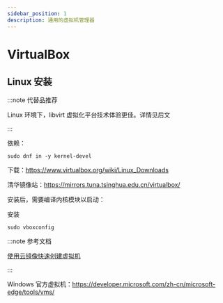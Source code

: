 ```yaml
---
sidebar_position: 1
description: 通用的虚拟机管理器
---
```


# VirtualBox

## Linux 安装

:::note 代替品推荐

Linux 环境下，libvirt 虚拟化平台技术体验更佳。详情见后文

:::

依赖：

    sudo dnf in -y kernel-devel

下载：https://www.virtualbox.org/wiki/Linux_Downloads

清华镜像站：https://mirrors.tuna.tsinghua.edu.cn/virtualbox/

安装后，需要编译内核模块以启动：

安装

    sudo vboxconfig

:::note 参考文档

[使用云镜像快速创建虚拟机](/docs/setup-mswin/dev/varch)

:::

Windows 官方虚拟机：https://developer.microsoft.com/zh-cn/microsoft-edge/tools/vms/
